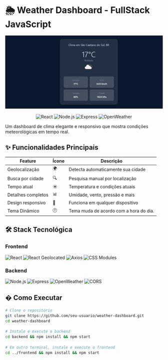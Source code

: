 # 🌦️ Weather Dashboard - FullStack JavaScript

![Dashboard Preview](./imagens/image.png)

<p align="center">
  <img src="https://img.shields.io/badge/react-%2320232a.svg?style=for-the-badge&logo=react&logoColor=%2361DAFB" alt="React">
  <img src="https://img.shields.io/badge/node.js-6DA55F?style=for-the-badge&logo=node.js&logoColor=white" alt="Node.js">
  <img src="https://img.shields.io/badge/express.js-%23404d59.svg?style=for-the-badge&logo=express&logoColor=%2361DAFB" alt="Express">
  <img src="https://img.shields.io/badge/openweather-%233776AB.svg?style=for-the-badge&logo=openweathermap&logoColor=white" alt="OpenWeather">
</p>

Um dashboard de clima elegante e responsivo que mostra condições meteorológicas em tempo real.

## ✨ Funcionalidades Principais

| Feature               | Ícone | Descrição                          |
|-----------------------|-------|------------------------------------|
| Geolocalização        | 🌍    | Detecta automaticamente sua cidade |
| Busca por cidade      | 🔍    | Pesquisa manual por localização    |
| Tempo atual           | ☀️    | Temperatura e condições atuais     |
| Detalhes completos    | 📊    | Umidade, vento, pressão e mais     |
| Design responsivo     | 📱    | Funciona em qualquer dispositivo   |
| Tema Dinâmico   | 🕐    | Tema muda de acordo com a hora do dia.

## 🛠️ Stack Tecnológica

### Frontend
<p>
  <img src="https://img.shields.io/badge/react-%2320232a.svg?style=flat-square&logo=react&logoColor=%2361DAFB" alt="React">
  <img src="https://img.shields.io/badge/react_geolocated-%2300C4CC.svg?style=flat-square" alt="React Geolocated">
  <img src="https://img.shields.io/badge/axios-%235A29E4.svg?style=flat-square&logo=axios&logoColor=white" alt="Axios">
  <img src="https://img.shields.io/badge/css_modules-%231572B6.svg?style=flat-square&logo=css3&logoColor=white" alt="CSS Modules">
</p>

### Backend
<p>
  <img src="https://img.shields.io/badge/node.js-6DA55F?style=flat-square&logo=node.js&logoColor=white" alt="Node.js">
  <img src="https://img.shields.io/badge/express.js-%23404d59.svg?style=flat-square&logo=express&logoColor=%2361DAFB" alt="Express">
  <img src="https://img.shields.io/badge/openweather-%233776AB.svg?style=flat-square&logo=openweathermap&logoColor=white" alt="OpenWeather">
  <img src="https://img.shields.io/badge/cors-%23F7DF1E.svg?style=flat-square" alt="CORS">
</p>

## � Como Executar

```bash
# Clone o repositório
git clone https://github.com/seu-usuario/weather-dashboard.git
cd weather-dashboard

# Instale e execute o backend
cd backend && npm install && npm start

# Em outro terminal, instale e execute o frontend
cd ../frontend && npm install && npm start